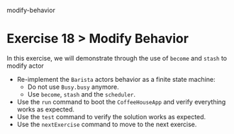 modify-behavior

# Exercise 18 > Modify Behavior

In this exercise, we will demonstrate through the use of `become` and `stash` to modify actor

- Re-implement the `Barista` actors behavior as a finite state machine:
    - Do not use `Busy.busy` anymore.
    - Use `become`, `stash` and the `scheduler`.
- Use the `run` command to boot the `CoffeeHouseApp` and verify everything works as expected.
- Use the `test` command to verify the solution works as expected.
- Use the `nextExercise` command to move to the next exercise.
